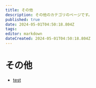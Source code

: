 ```yaml
---
title: その他
description: その他のカテゴリのページです。
published: true
date: 2024-05-01T04:50:18.804Z
tags: 
editor: markdown
dateCreated: 2024-05-01T04:50:18.804Z
---
```


# その他

- [test](test-page)